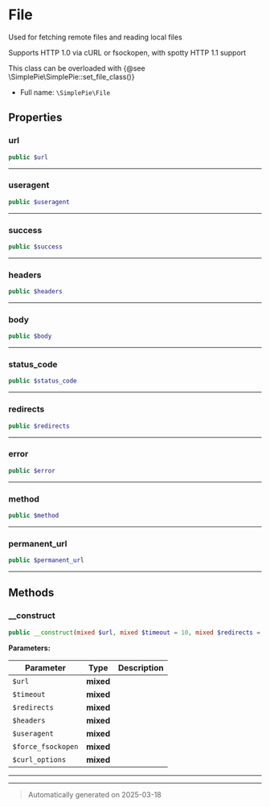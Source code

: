 
# File

Used for fetching remote files and reading local files

Supports HTTP 1.0 via cURL or fsockopen, with spotty HTTP 1.1 support

This class can be overloaded with {@see \SimplePie\SimplePie::set_file_class()}

* Full name: `\SimplePie\File`



## Properties


### url



```php
public $url
```






***

### useragent



```php
public $useragent
```






***

### success



```php
public $success
```






***

### headers



```php
public $headers
```






***

### body



```php
public $body
```






***

### status_code



```php
public $status_code
```






***

### redirects



```php
public $redirects
```






***

### error



```php
public $error
```






***

### method



```php
public $method
```






***

### permanent_url



```php
public $permanent_url
```






***

## Methods


### __construct



```php
public __construct(mixed $url, mixed $timeout = 10, mixed $redirects = 5, mixed $headers = null, mixed $useragent = null, mixed $force_fsockopen = false, mixed $curl_options = []): mixed
```








**Parameters:**

| Parameter | Type | Description |
|-----------|------|-------------|
| `$url` | **mixed** |  |
| `$timeout` | **mixed** |  |
| `$redirects` | **mixed** |  |
| `$headers` | **mixed** |  |
| `$useragent` | **mixed** |  |
| `$force_fsockopen` | **mixed** |  |
| `$curl_options` | **mixed** |  |





***


***
> Automatically generated on 2025-03-18
